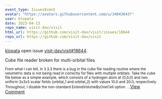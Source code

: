 ```yaml
---
event_type: IssuesEvent
avatar: "https://avatars.githubusercontent.com/u/34043043?"
user: klopata
date: 2023-04-13
repo_name: visit-dav/visit
html_url: https://github.com/visit-dav/visit/issues/18644
repo_url: https://github.com/visit-dav/visit
---
```


<a href='https://github.com/klopata' target='_blank'>klopata</a> open issue <a href='https://github.com/visit-dav/visit/issues/18644' target='_blank'>visit-dav/visit#18644</a>.

<p>Cube file reader broken for multi-orbital files</p><small>From what I can tell, in 3.3.3 there is a bug in the cube file reading routine where the volumetric data is not being read in correctly for files with multiple orbitals. Take the cube file below as a simple example, which consists of a hydrogen atom at (0,0,0) and two uniform 3x3x3 scalar fields (orbital_1 and orbital_2) with values 10.0 and 20.0, respectively. Throughout, I disable the non-standard ExtendVolumeByOneCell option....</small><a href='https://github.com/visit-dav/visit/issues/18644' target='_blank'>View Comment</a>